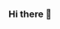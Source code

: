 ### Hi there 👋

<!--
**TunjeG/TunjeG** is a ✨ _special_ ✨ repository because its `README.md` (this file) appears on your GitHub profile.

Here are some ideas to get you started:

- 🔭 I’m currently working on python on operating systems
- 🌱 I’m currently learning every coding language
- 👯 I’m looking to collaborate with other programmers
- 🤔 I’m looking to contribute to more open source projects
- 💬 Ask me about anything
- 📫 How to reach me: LinkedIn @tunjeG Twitter @tunjeG
- ⚡ Fun fact: I do love a challenge
-->
